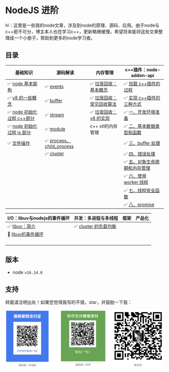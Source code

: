 # NodeJS 进阶

hi：这里是一些我的node文章，涉及到node的原理、源码、应用。由于node与c++密不可分，博主本人也在学习c++，更新略微缓慢。希望将来能将这些文章整理成一个小册子，帮助到更多的node学习者。

## 目录

| 基础知识                                             | 源码解读                                                     | 内存管理                                 | c++插件：node-addon-api                      |
| ------------------------------------------------ | -------------------------------------------------------- | ------------------------------------ | ----------------------------------------- |
| ✅ [node 基本架构](基础知识/node基本架构.md)                  | ✅ [events](源码解读/events.md)                               | ✅ [垃圾回收：基本概念](内存管理/垃圾回收：基本概念.md)     | ✅ [加载 c++插件的过程](c++插件/加载c++插件的过程.md)      |
| ✅ [v8 的一些概念](基础知识/v8的一些概念.md)                    | ✅ [buffer](源码解读/buffer.md)                               | ✅ [垃圾回收：常见回收算法](内存管理/垃圾回收：常见回收算法.md) | ✅ [实现 c++插件的三种方式](c++插件/实现c++插件的三种方式.md)  |
| ✅ [node 初始化过程 c++部分](<基础知识/node初始化过程(c++部分).md>) | ✅ [stream](源码解读/stream.md)                               | ✅ [垃圾回收：v8 的实现](内存管理/垃圾回收：v8的实现.md)  | ✅ [一、开发环境准备](c++插件/一、开发环境准备.md)           |
| ✅ [node 初始化过程 js 部分](<基础知识/node初始化过程(js部分).md>)  | ✅ [module](源码解读/module.md)                               | c++ stl的内存管理                         | ✅ [二、基本数据类型和函数](c++插件/二、基本数据类型和函数.md)     |
| ✅ [文件操作](基础知识/文件操作.md)                           | ✅ [process、child_process](源码解读/process、child_process.md) |                                      | ✅ [三、buffer 处理](c++插件/三、buffer处理.md)      |
|                                                  | ✅ [cluster](源码解读/cluster.md)                             |                                      | ✅ [四、错误处理](c++插件/四、错误处理.md)               |
|                                                  |                                                          |                                      | ✅ [五、对象生命周期和内存管理](c++插件/五、对象生命周期和内存管理.md) |
|                                                  |                                                          |                                      | ✅ [六、使用 worker 线程](c++插件/六、使用worker线程.md) |
|                                                  |                                                          |                                      | ✅ [七、线程安全函数](c++插件/七、线程安全函数.md)           |
|                                                  |                                                          |                                      | ✅ [八、promise](c++插件/八、promise.md)         |

| I/O：libuv与nodejs的事件循环          | 并发：多进程与多线程                              | 框架 | 产品化 |
| ------------------------------------- | ------------------------------------------------- | ---- | ------ |
| ✅ [libuv：简介](IO/libuv.md)          | ✅ [cluster 的负载均衡](并发/cluster的负载均衡.md) |      |        |
| 🔴 [libuv的事件循环](IO/libuv-loop.md) |                                                   |      |        |
|                                       |                                                   |      |        |
|                                       |                                                   |      |        |
|                                       |                                                   |      |        |
|                                       |                                                   |      |        |

## 版本

- node `v16.14.0`

## 支持

转载请注明出处！如果您觉得我写的不错，star，并鼓励一下我：

![support](./assets/support.png)
